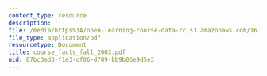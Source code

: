 ```yaml
---
content_type: resource
description: ''
file: /media/https%3A/open-learning-course-data-rc.s3.amazonaws.com/16-01-unified-engineering-i-ii-iii-iv-fall-2005-spring-2006/07bc3ad3f1e3cf06d789bb9b06e9d5e3_course_facts_fall_2003.pdf
file_type: application/pdf
resourcetype: Document
title: course_facts_fall_2003.pdf
uid: 07bc3ad3-f1e3-cf06-d789-bb9b06e9d5e3
---
```

